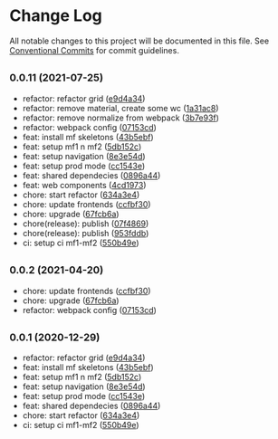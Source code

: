 # Change Log

All notable changes to this project will be documented in this file.
See [Conventional Commits](https://conventionalcommits.org) for commit guidelines.

## <small>0.0.11 (2021-07-25)</small>

* refactor: refactor grid ([e9d4a34](https://github.com/gmahechas/erp/commit/e9d4a34))
* refactor: remove material, create some wc ([1a31ac8](https://github.com/gmahechas/erp/commit/1a31ac8))
* refactor: remove normalize from webpack ([3b7e93f](https://github.com/gmahechas/erp/commit/3b7e93f))
* refactor: webpack config ([07153cd](https://github.com/gmahechas/erp/commit/07153cd))
* feat: install mf skeletons ([43b5ebf](https://github.com/gmahechas/erp/commit/43b5ebf))
* feat: setup mf1 n mf2 ([5db152c](https://github.com/gmahechas/erp/commit/5db152c))
* feat: setup navigation ([8e3e54d](https://github.com/gmahechas/erp/commit/8e3e54d))
* feat: setup prod mode ([cc1543e](https://github.com/gmahechas/erp/commit/cc1543e))
* feat: shared dependecies ([0896a44](https://github.com/gmahechas/erp/commit/0896a44))
* feat: web components ([4cd1973](https://github.com/gmahechas/erp/commit/4cd1973))
* chore: start refactor ([634a3e4](https://github.com/gmahechas/erp/commit/634a3e4))
* chore: update frontends ([ccfbf30](https://github.com/gmahechas/erp/commit/ccfbf30))
* chore: upgrade ([67fcb6a](https://github.com/gmahechas/erp/commit/67fcb6a))
* chore(release): publish ([07f4869](https://github.com/gmahechas/erp/commit/07f4869))
* chore(release): publish ([953fddb](https://github.com/gmahechas/erp/commit/953fddb))
* ci: setup ci mf1-mf2 ([550b49e](https://github.com/gmahechas/erp/commit/550b49e))





## <small>0.0.2 (2021-04-20)</small>

* chore: update frontends ([ccfbf30](https://github.com/gmahechas/erp/commit/ccfbf30))
* chore: upgrade ([67fcb6a](https://github.com/gmahechas/erp/commit/67fcb6a))
* refactor: webpack config ([07153cd](https://github.com/gmahechas/erp/commit/07153cd))





## <small>0.0.1 (2020-12-29)</small>

* refactor: refactor grid ([e9d4a34](https://github.com/gmahechas/erp/commit/e9d4a34))
* feat: install mf skeletons ([43b5ebf](https://github.com/gmahechas/erp/commit/43b5ebf))
* feat: setup mf1 n mf2 ([5db152c](https://github.com/gmahechas/erp/commit/5db152c))
* feat: setup navigation ([8e3e54d](https://github.com/gmahechas/erp/commit/8e3e54d))
* feat: setup prod mode ([cc1543e](https://github.com/gmahechas/erp/commit/cc1543e))
* feat: shared dependecies ([0896a44](https://github.com/gmahechas/erp/commit/0896a44))
* chore: start refactor ([634a3e4](https://github.com/gmahechas/erp/commit/634a3e4))
* ci: setup ci mf1-mf2 ([550b49e](https://github.com/gmahechas/erp/commit/550b49e))
